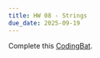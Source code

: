 ```yaml
---
title: HW 08 - Strings
due_date: 2025-09-19
---
```


Complete this [CodingBat](https://codingbat.com/home/jnovillo@stuy.edu/apcsa_strings_1).
